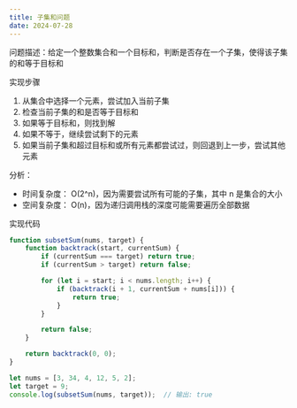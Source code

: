 ```yaml
---
title: 子集和问题
date: 2024-07-28
---
```

问题描述：给定一个整数集合和一个目标和，判断是否存在一个子集，使得该子集的和等于目标和

实现步骤

1. 从集合中选择一个元素，尝试加入当前子集
2. 检查当前子集的和是否等于目标和
3. 如果等于目标和，则找到解
4. 如果不等于，继续尝试剩下的元素
5. 如果当前子集和超过目标和或所有元素都尝试过，则回退到上一步，尝试其他元素

分析：

- 时间复杂度： O(2^n)，因为需要尝试所有可能的子集，其中 n 是集合的大小
- 空间复杂度： O(n)，因为递归调用栈的深度可能需要遍历全部数据

实现代码

```js
function subsetSum(nums, target) {
    function backtrack(start, currentSum) {
        if (currentSum === target) return true;
        if (currentSum > target) return false;

        for (let i = start; i < nums.length; i++) {
            if (backtrack(i + 1, currentSum + nums[i])) {
                return true;
            }
        }

        return false;
    }

    return backtrack(0, 0);
}

let nums = [3, 34, 4, 12, 5, 2];
let target = 9;
console.log(subsetSum(nums, target));  // 输出: true
```
